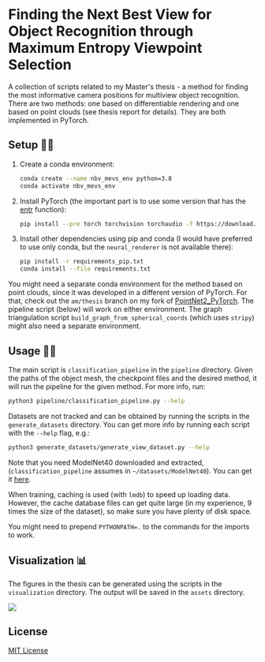 # Finding the Next Best View for Object Recognition through Maximum Entropy Viewpoint Selection

A collection of scripts related to my Master's thesis - a method for finding the most informative camera positions for multiview object recognition.
There are two methods: one based on differentiable rendering and one based on point clouds (see thesis report for details).
They are both implemented in PyTorch.

## Setup 🧑‍🔧

1. Create a conda environment:
   ```bash
   conda create --name nbv_mevs_env python=3.8
   conda activate nbv_mevs_env
   ```

2. Install PyTorch (the important part is to use some version that has the [entr](https://pytorch.org/docs/master/special.html) function):
   ```bash
   pip install --pre torch torchvision torchaudio -f https://download.pytorch.org/whl/nightly/cu111/torch_nightly.html
   ```

3. Install other dependencies using pip and conda (I would have preferred to use only conda, but the `neural_renderer` is not available there):
   ```bash
   pip install -r requirements_pip.txt
   conda install --file requirements.txt
   ```

You might need a separate conda environment for the method based on point clouds, since it was developed in a different version of PyTorch. 
For that, check out the `am/thesis` branch on my fork of [PointNet2_PyTorch](https://github.com/AndreiMiculita/Pointnet2_PyTorch/tree/am/thesis).
The pipeline script (below) will work on either environment.
The graph triangulation script `build_graph_from_spherical_coords` (which uses `stripy`) might also need a separate environment.

## Usage 🧑‍💻
The main script is `classification_pipeline` in the `pipeline` directory.
Given the paths of the object mesh, the checkpoint files and the desired method, it will run the pipeline for the given method.
For more info, run:

```bash
python3 pipeline/classification_pipeline.py --help
```

Datasets are not tracked and can be obtained by running the scripts in the `generate_datasets` directory.
You can get more info by running each script with the `--help` flag, e.g.:
```bash
python3 generate_datasets/generate_view_dataset.py --help
```
Note that you need ModelNet40 downloaded and extracted, (`classification_pipeline` assumes in `~/datasets/ModelNet40`).
You can get it [here](https://modelnet.cs.princeton.edu/).

When training, caching is used (with `lmdb`) to speed up loading data.
However, the cache database files can get quite large (in my experience, 9 times the size of the dataset), so make sure you have plenty of disk space.

You might need to prepend `PYTHONPATH=.` to the commands for the imports to work.

## Visualization 📊
The figures in the thesis can be generated using the scripts in the `visualization` directory.
The output will be saved in the `assets` directory.

![](assets/entropy_views_40_animated.gif)

## License
[MIT License](https://choosealicense.com/licenses/mit/)